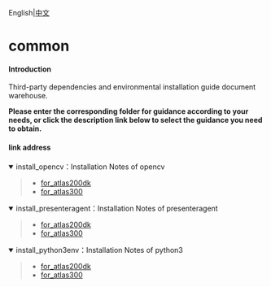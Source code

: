 English|[中文](README.md)

# common

#### Introduction

Third-party dependencies and environmental installation guide document warehouse.

**Please enter the corresponding folder for guidance according to your needs, or click the description link below to select the guidance you need to obtain.**

#### link address


<details open><summary>install_opencv：Installation Notes of opencv</summary><blockquote>

- [for_atlas200dk](https://github.com/Huawei-Ascend/common/tree/master/install_opencv/for_atlas200dk)  
- [for_atlas300](https://github.com/Huawei-Ascend/common/tree/master/install_opencv/for_atlas300)
</blockquote></details>  

<details open><summary>install_presenteragent：Installation Notes of presenteragent</summary><blockquote>

- [for_atlas200dk](https://github.com/Huawei-Ascend/common/tree/master/install_presenteragent/for_atlas200dk)  
- [for_atlas300](https://github.com/Huawei-Ascend/common/tree/master/install_presenteragent/for_atlas300)
</blockquote></details>    

<details open><summary>install_python3env：Installation Notes of python3</summary><blockquote>

- [for_atlas200dk](https://github.com/Huawei-Ascend/common/tree/master/install_python3env/for_atlas200dk)  
- [for_atlas300]()
</blockquote></details>  
